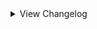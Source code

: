 <details>
<summary>View Changelog</summary>

# Plugin GUID: whistlewind.inscryption.lobotomycorp

## v3.0.0 - Wondrous Ordeals ()
### 🧱 Structural
- Refactored all custom opponents and sequencers
- Refactored card and ability creation
- Changed internal name of Abnormal card choice to 'AbnormalCardChoice'
- Changed internal name of Sefirot card choice to 'SefirotCardChoice'
- Changed internal names of Sefirot dialogue events to no longer include the 'Sephirah' prefix
- Separated cards into Act 1 and non-Act 1 versions under different prefixes - non-Act 1 versions use the 'wstlGBC' prefix
- Detonator sigil is now re-rethemed to Volatile if config 'ReskinSigils' is set to true
- Changed how cards are internally handled to allow to use game systems
### 🩹 Bug fixes
- Fixed Miracle Worker challenge trying to modify full turns in the turn plan
- Fixed Apocalypse boss 'ReactiveSkin' mechanic making the boss invinicible
- Fixed certain Apocalypse boss mechanics and effects triggering at incorrect times
- Fixed Time Machine being inconsistent when removing cards from the deck
- Fixed Time Machine sometimes presenting the activating card as a choice
- Fixed Time Machine activating when no cards can be removed
- Partially fixed mod cards appearing in unsupported acts
### 🔧 Tweaks
- Redid artwork for Nameless Fetus
- Modified some dialogue
- Changed Final Apocalypse challenge icon to occupy the entire column
- Clarified description of 'Abnormal Bosses' and 'Abnormal Encounters' challenges
- Clarified description of Unjust Scales sigil
- Clarified description of Concord special ability
- Changed weights used in the Abnormal Choice Node for Risk Levels, new weights for each region tier are:
    - Tier 0: (40%, 30%, 20%, 10%) -> (35%, 35%, 20%, 10%)
    - Tier 1: (30%, 30%, 20%, 20%) -> (20%, 30%, 30%, 20%)
    - Tier 2: Unchanged
- Time Machine - Improved activation sequence
- Time Machine - Adjusted how card options are chosen by the game
- Changed evolution name for Apocalypse Bird
- Changed evolution name for You're Bald...
- RANDOM_PLACEHOLDER card now has Amorphous sigil
- Funeral of the Dead Butterflies now belongs to the Undead temple
- Giant Tree Sap is no longer singleton
- Final Apocalypse
    - Separated behaviour of Unjust Scales during the final phase into its own sigil
    - Boss cards are no longer considered Terrain
    - Opponent cards now move in a random order
    - Time Machine cannot be activated while Long Arms is undefeated
    - Defeating Long Arms will now remove all remaining Sin from cards on the board and in the hand
    - Changed how bleach pot is handled, added Challenging sigil to boss cards
    - Bones gained from excess direct damage are now capped at 8 per turn
- Achievements API: Adjusted the description of several achievements to be clearer on how to unlock them
### ⚖️ Balancing
- Overhauled encounters
- Beauty and the Beast - changed play cost from 1 Blood -> 1 Bone
- Melting Love - increased play cost from 5 Bones -> 7 Bones
- Red Riding Hooded Mercenary - now possesses Vendetta sigil
- Big and Will Be Bad Wolf - now possesses Vendetta sigil
- Big and Will Be Bad Wolf - rebalanced from 3/3 -> 2/4
- Skeleton Shrimp - changed play cost from free -> 5 Bones
- Reshuffle Decks card now possesses the Bone Meal sigil
- Reduced points of Miracle Worker from 60 -> 36
- Time Machine - effect now changes during custom boss fights (Final Apocalypse, etc.)
- Apocalypse Bird (card) - no longer possesses Made of Stone sigil
- Apocalypse boss: Adjusted reactive difficulty thresholds
- Apocalypse boss: Long Arms phase now disables turn skipping
- Apocalypse boss: Final phase forme gains 1 additional base Power above a certain difficulty threshold
- Apocalypse boss: Sin can no longer be removed by certain effects like Martyr
### ➕ Additions
- Added XX cards
    - Green Ordeal cards, 
- Added XX abilities
    - Bone Meal
- Added Ordeal battles (see ReadMe for more info)
- Added All Ordeals challenge
- Achievements API: Added 1 new achievement
### 💣 Removals
- Removed unused asset files
## v2.1.1 - Minor Patch (2/19/2024)
### 🩹 Bug fixes
- Fixed Plague Doctor portrait not updating correctly in Act 2
- Fixed Confession sigil causing a death loop when activated
- Fixed WhiteNight removing the boss card during the Apocalypse Bird fight
- Fixed Adoration special ability softlocking when the right-adjacent card is killed
- Fixed Transformer sigil not appearing in the Rulebook
- Fixed Grave of Cherry Blossoms not having any sigils
- Fixed custom items not being loaded into the game
- Fixed Scaredy Cat softlocking the game when it possesses certain sigils
- Grammar fixes for various rulebook entries
### 🔧 Tweaks
- Adjusted Scorching Girl's emission sprite
- Made adjustments to the WhiteNight sequence
- WhiteNight no longer has the Apostle trait
- WhiteNight defeat sequence and Time Machine acitvation sequence now have unique behaviour when triggered during custom boss fights
- (Achievements API only) Changed the names and descriptions of the three hidden achievements, changed them to no longer be hidden.
### ⚖️ Balancing
- <span style='color:red'>Increased cost of Blue Star from 2 -> 3 Blood
- <span style='color:red'>Increased cost of Blue Star (2nd forme) from 3 -> 4 Blood
- Rebalanced Melting Love from 6 Health, 3 Blood -> 5 Health, 5 Bones
- Replaced Grave of Cherry Blossoms's sigils (Sharp Quills, Bloodfiend) with Bloodletter
- Apostle sigil now requires WhiteNight to be on the same side of the board as the base card in order to trigger invulnerability
- Adoration special ability now only triggers at 1 Health
### ➕ Additions
- Added support for Pack Management API's encounter pack beta

## v2.1.0 - Into the Twilight (1/22/2024)
### 🩹 Bug fixes
- Fixed Honoured Monk having the wrong portrait
- Fixed The Road Home softlocking the game when played by Leshy
- Fixed Abnormal Bosses config replacing Grizzly Bears with Guardian Apostles in Part 1 during bosses
- Fixed Nosferatu not evolving into the correct forme
- Fixed WhiteNight not being immune to Touch of Death
- Fixed blessings being added incorrectly when Plague Doctor changes sides
- Fixed learned dialogue for Marksman and Quick Draw not playing
- Fixed some WhiteNight-related dialogue not playing correctly
- Fixed StarSound special ability targeting the wrong slots
- Fixed Behaviour Adjustment's incorrect cost from 3 Bones -> 3 Energy
- Fixed Judgement Bird special ability interaction with Repulsive cards
- Fixed Trapper boss phase 2 only using a select few modded cards - it should now draw from a larger pool
- Fixed Abnormal Trapper boss still using vanilla cards during the final phase
- Fixed some stat spell cards not showing stats
- Fixed Tiphereth B being obtainable from the Sefirot choice node
- Fixed Nothing There evolving immediately upon being revealed
- Fixed Today's Neutral Expression retaining the Undying sigil when played by the opponent
- Fixed Luminous Bracelet not showing its stats
- Fixed Queen of Hatred not recovering from exhaustion
### 🔧 Tweaks
- Twilight starter deck can now be unlocked by completing the Final Apocalypse challenge
- Minor adjustments to some sequences
- Adjusted icon for Start with a Beast cheat
- Adjusted description of Abnormal Bosses challenge to specify the affected bosses
- Angela is now unlocked when the player has at least 2 distinct Sephirah cards in their deck when moving to a Sefirot choice node
- Added extra indicators for when Bless triggers
- Bless special ability will no longer affect Giant and Uncuttable cards (Mule cards are still affected)
- Chance for Bless to create a Heretic apostle is now tied to the game's seed instead of being fully random
- Blessings are now given to whomever owns the good doctor
- Changed challenge icon for 'Start with a Beast'
- Adjusted how Blind Rage calculates slots to target
- Quick Draw icon is now flipped when possessed by the opponent
- Made a number of tweaks to dialogue
- WhiteNight now uses the Terrain stat layout
- Improved Adoration special ability's effect
- Child of the Galaxy is now singleton
- Modified how Smile special ability behaves on death; does not change the actual effect
### ⚖️ Balancing
- <span style='color:limegreen'>Increased Skin Prophecy's Health from 2 -> 3
- <span style='color:limegreen'>Increased Spider Bud's Health from 2 -> 3
- <span style='color:limegreen'>Increased Tiphereth A's Health from 2 -> 3
- <span style='color:limegreen'>Reduced Notes from a Crazed Researcher's cost from 4 -> 3 Bones
- Rebalanced Express Train to Hell from 0/4, 4 Bones -> 0/1, 2 Energy
- Rebalanced Der Freischütz from 1/1, Bifurcated Strike, Sniper -> 2/2, Sniper, Persistent
- Rebalanced We Can Change Anything from 0/2 -> 1/1
- Rebalanced Nothing There (final) from 9/9, Piercing, Thick Skin x2 -> 8/8, Piercing, Persistent
- Reworked The Snow Queen from 1/2, 5 Bones -> 2/2, 2 Blood
- Reworked Melting Love from 4/3 -> Slimes/6
- Reworked Silent Girl from 2/1, Trifurcated Strike -> 2/2, Persecutor
- Rebalanced All-Around Helper from 1/3; 4 Energy -> 1/2; 3 Energy
- Rebalanced The Burrowing Heaven from 1 Blood -> 2 Bones
- Rebalanced Child of the Galaxy from whatever it was -> 1 Blood, Lonely, targeted spell
- Reworked Yesod from 0/1; Hoarder, Corrector -> 2/3, Hoarder
- Reworked Chesed from 0/5; Thick Skin, Healer; 1 Blood -> 1/4; Regenerator, Healer; 4 Energy
- Rebalanced Hokma from 2/3 -> 1/4
- Rebalanced Angela from 3/3; Ruler of Frost, Unkillable -> 2/3; Ruler of Frost, Persecutor
- Gebura now has Persistent instead of Piercing
- <span style='color:red'>Reduced Beauty and the Beast's Power from 1 -> 0
- <span style='color:red'>Reduced Power of Mountain of Smiling Bodies 2 from 3 -> 2
- <span style='color:red'>Reduced Power of Mountain of Smiling Bodies 3 from 5 -> 3
- <span style='color:red'>Mountain of Smiling Bodies now loses 1 Power and 1 Health when reverting to a previous forme
- <span style='color:red'>Increased Tiphereth B's cost from 2 -> 3 Energy
- <span style='color:red'>Reduced Big and Will Be Bad Wolf's Health from 4 -> 3
- <span style='color:red'>Red Riding Hooded Mercenary no longer has Persistent ability
- <span style='color:red'>Judgement Bird's special ability no longer affects FaceDown cards unless Bird has Persistent
- <span style='color:limegreen'>Beauty and the Beast now has 'KillsSurvivors' trait
- <span style='color:limegreen'>Scorched Girl now has 'KillsSurvivors' trait
- <span style='color:limegreen'>Time Machine now lets you choose one of three cards to remove, rather than doing it randomly
- Adjusted some encounter blueprints' balance
- Changed the CardTemple of some cards
### ➕ Additions
- Added Final Apocalypse challenge and boss
- Added Achievements API support (6 achievements)
- Added 2 new items: Single Recall in a Bottle and Total Recall in a Bottle
- Added 3 new encounters
- Added 'Reskin Sigils' config, controlling whether Sentry and Sniper should be renamed and reskinned while this mod is installed
### 💣 Removals
- Removed Magic Bullet special ability
- Removed unused dialogue events

## v2.0.2 - Minor patch (7/29/2023)
### 🩹 Bug fixes
- Fixed incorrect play cost for Hokma (2 Bones -> 2 Blood)
- Fixed 'Start With' Cheats adding extra copies when restarting a run using the retry button

## v2.0.1 - Minor patch (7/25/2023)
### 🩹 Bug fixes
- Fixed Bloodbath evolutions not being correctly added to the game
- Fixed softlock when a card with a Totem-given Fledgling sigil evolves
### 🔧 Tweaks
- Increased point count of Miracle Worker challenge (12 -> 60) to better indicate its difficulty
### ➕ Additions
- Added dialogue to help indicate when Bless special ability has activated

## v2.0.0 - The One Perfect Book (7/22/2023)
Note that in the future, updates and changes to modded sigils will be found in the Abnormal Sigils changelog.

### 🧱 Structural
- Separated sigils into own mod: Abnormal Sigils
- Added 2 new mod dependencies: New Spell Card Toolkit, Abnormal Sigils
- Removed BepInEx as a dependency (redundant due to API)
- Reformatted the configuration file (set values will more than likely not carry over)
- Card and abilities now work and appear in Act 2
- Improved sigil code to no longer include card-specific effects; these effects are now special abilities
- Sniper and Sentry sigils will be reskinned and renamed while this mod is active
### 🩹 Bug fixes
- Abnormality card choice now correctly displays and clears dialogue
- Fixed custom challenges not working properly in Act 1
- Fixed custom death cards not being created correctly in some circumstances
- Fixed broken encounters
- Gift Giver ability no longer gives copies of owned singleton cards
- WhiteNight event no longer softlocks when there are multiple Plague Doctors in play
- Nothing There is no longer copyable by Goo Mage
- Guardian Apostle no longer revives immediately after being Downed
### 🔧 Tweaks
- Singing Machine no longer looks like a Terrain card
- Dragon cards given new appearances, no longer display their stats
- Improved sigil rulebook description to be clearer, less cluttered
- Volatile ability now uses a custom flipped icon when used by opponents
- Sporogenic and Serpent's Nest abilities can now stack
- Starter Deck 'Road to Oz' now includes The Road Home (replacing Wolf Cub) and Ozma
- Starter Deck 'Magical Girls!' now includes Magical Girl C
- Abnormality choice node probabilities changed to (0%, 2%, 5%) by default and (2%, 5%, 10%) with Better Rare Chances cheat enabled
    - Applies to both Part 1 and KCM
- Abnormality choice node can now offer multiple Rare cards as choices
- Increased point amount of Better Rare Chances (-15 -> -10)
- Adjusted flow of some dialogue
- Improved some cards' portraits
- Leshy can now trigger special events on his side of the board
    - You will not receive the rewards for doing so however
- Miracle Worker challenge now plays Plague Doctor during a random turn and will trigger during boss battles
    - activation sequence no longer plays every battle
- Plague Doctor uses a separate, per-run counter if played by Leshy
- Bless special ability can no longer trigger multiple times per battle
- Replaced Marksman and Quick Draw sigils with the vanilla Sniper and Sentry sigils
### ➕ Additions
#### Cards
- Added the following cards:
    - Magical Girl C, Price of Silence, Pinocchio, Nosferatu, The Way Home, Ozma, Silent Girl (Rare)
- Added the following special cards:
    - The Adult Who Tells Lies, Jester of Nihil, Malkuth, Yesod, Hod, Netzach, Tiphereth A and Tiphereth B, Gebura, Chesed, Binah, Hokma, Angela
- Added the following starter decks (* = Replaces the primary card if Ruina cards are disabled in the config):
    - Random (3 randomly selected mod cards)
    - People Pleasers (Today's Shy Look, Pinocchio/Mirror of Adjustment*, Behaviour Adjustment)
    - Freak Show (Beauty and the Beast, Void Dream Queen Bee)
    - Apocrypha (Fragment of the Universe, Skin Prophecy, Price of Silence/1.76MHz*)
    - Keter (Bloodbath, The Burrowing Heaven, The Snow Queen)
- Added the following Tribes:
    - Anthropoid, Botanic, Divine, Fae, Mechanical
- Added the following Traits:
    - Boneless, SwanBrother, NakedSerpent, SporeFriend, ImmuneToInstaDeath, Orchestral
- Added pixel sprites for all cards
#### Abilities
- Added the following abilities:
    - Neutered, Neutered Latch, Return to Nihil, False Throne, Rightful Heir, Opportunistic, Cycler, Barreler, Follow the Leader, Persistent
- Added the following stat icons:
    - Nihil, Passing Time, Sigil Power
- Added the following special abilities:
    - Cowardly, The Homing Instinct
- Added the following status effects:
    - Spores, Worms
- Abilities can now be used by cards in Act 2
#### Other
- Added new configuration options
- Added the following cheats:
    - Start with a Beast, Start with a Jester, Start with a Liar
- Added Sefirot card choice node
### ⚖️ Gameplay Changes
#### Cards
- All-Around Helper: Cost changed (2 Blood -> 4 Energy)
- Apocalypse Bird: Health increased (8 -> 12), given Made of Stone
- Apostles: Replaced Terrain trait with Apostle trait, removed Uncuttable trait
- Downed Apostles: Health reduced to 1 for all variants, removed Repulsive sigil
- Spear Apostle: Power increased from 3 -> 4
- Army in Black: Reworked into Targeted Spell with Volatile
- Army in Pink: special ability now triggers when 3 ally cards die
- Backward Clock: Cost changed (4 Bones -> 2 Energy)
- Behaviour Adjustment: Cost changed (4 Bones -> 3 Energy)
- Big Bird: Given Cycler ability
- Bloodbath 2: Cost reduced (2 -> 1 Blood)
- Bloodbath 3: Rebalanced (1/3; 3 Blood -> 1/2, 2 Blood)
- Blue Star: Reworked into:
    - Forme 1: 0/4; Fledgling; 2 Blood
    - Forme 2: 0/4; Fledgling, Idol; 3 Blood
    - Forme 3: 4/4; Fledgling, All Strike; 4 Blood
- The Burrowing Heaven: Reworked into 0/1; Guardian, Sentry; 1 Blood
- CENSORED: Rebalanced (6/3, 4 Blood -> 4/3, 3 Blood)
- Clouded Monk: Cost reduced (3 Blood -> 2 Blood)
- Dimensional Refraction Variant: Reworked (4/4; 3 Blood -> 0/1; Sigil Power; 2 Blood)
- Il Pianto Della Luna: Health increased (6 -> 7)
- Child of the Galaxy: Reworked into 1/1; Flag Bearer, Bone Digger; 1 Blood
- Don't Touch Me: Cost changed (2 Bones -> 2 Energy), given Terrain trait
- Brothers: Given Terrain trait
- Second Brother: Given Piercing ability, Power reduced (0 -> 1)
- Third Brother: Health reduced (3 -> 2)
- Fourth Brother: Health reduced (2 -> 1)
- Fifth Brother: Replaced Sharp Quills with Scorching
- Sixth Brother: Replaced Stinky with Thick Skin
- Flesh Idol: Reworked into 0/4; 2 Bones; Aggravating, Fledgling (2)
- Funeral of the Dead Butterflies: Rebalanced (3/3, 3 Blood -> 1/3, 2 Blood)
- Giant Tree Sap: Cost reduced (4 -> 3 Bones), is now Rare
- Happy Teddy Bear: Reworked into 1/5; Guardian; 6 Bones
- King of Greed: Rebalanced (4/5, Hefty, 2 Blood -> 2/5, Cycler, 1 Blood)
- Luminous Bracelet: Reworked into 0/2 Targeted Spell; Greedy Healing, Give Stats and Sigils; 2 Energy
- Magical Girl D: Rebalanced (3 Health; 2 Blood -> 2 Health; 1 Blood), renamed to The King of Greed
- Magical Girl H: Power reduced (2 -> 1), given Opportunistic ability
- Queen of Hatred: Power increased (7 -> 8)
- Magical Girl S: Power reduced (2 -> 1), no longer Rare, renamed to The Knight of Despair
- Melting Love: Health increased (2 -> 3)
- 1.76 MHz: Reworked (0/3; Annoying, Leader; 2 Bones -> 2/1; Annoying; 3 Energy)
- Mountain of Smiling Bodies 2: Cost reduced (3 Blood -> 2)
- Mountain of Smiling Bodies 3: Rebalanced (4 Power; 4 Blood -> 5 Power; 3 Blood)
- Nameless Fetus: Cost reduced (5 -> 3 Bones)
- Notes from a Crazed Researcher: Reworked into Targeted Spell; 2/0; Brittle, Give Stats and Sigils; 4 Bones
- Nothing There Final: Given Piercing, Thick Skin x2 sigils
- Old Faith and Promises: Cost changed (2 Bones -> 3 Energy)
- One Sin and Hundreds of Good Deeds: Cost reduced (2 Bones -> 1 Bone)
- Porccubus: Health reduced (2 -> 1)
- Queen Bee: Health reduced (6 -> 4)
- Little Red Riding Hooded Mercenary: Reworked into 2/5; Sniper, Persistent; 3 Blood; Crimson Scar
- Big and Will Be Bad Wolf: Reworked into 3/4; Assimilator; 3 Blood; Crimson Scar
- Sapling: Reworked (0/2; free -> 0/2; Bone Digger, 2 Bones; Terrain)
- Scarecrow Searching for Wisdom: Rebalanced (1/3, 5 Bones -> 1/1, 4 Bones)
- Schadenfreude: Rebalanced (0/1; Quick Draw, Touch of Death; 4 Bones -> 1/1; Sentry; 3 Energy)
- Scorched Girl: Cost reduced (3 -> 2 Bones)
- Shelter from the 27th of March: Reworked into Targeted Spell; 0/0 ; Repulsive, Aggravating, Give Sigils; 3 Energy
- Spider Buff: Cost reduced (4 -> 3 Bones)
- Chairs: Power reduced (1 -> 0)
- Silent Orchestra: Rebalanced (1/5 -> 2/6)
- Silent Machine: Rebalanced (0/8, 2 Blood -> 0/3, 1 Blood)
- The Snow Queen: Rebalanced (3 Health 6 Bones -> 2 Health; 5 Bones)
- Snow White's Apple: Health reduced from 3 -> 1
- Snow White's Vines: gained the Terrain Trait
- The Firebird: Power increased (1 -> 2)
- The Naked Nest: Given NakedSerpent Trait
- The Naked Worm: Given NakedSerpent Trait
- Theresia: Cost changed (1 Bone -> 2 Energy)
- Today's Shy Look: Special ability tweaked to randomise when multiple copies are drawn at once
- Standard Training-Dummy Rabbit: Rebalanced (0/1, 1 Bone -> 0/2, 1 Energy)
- The Lady Facing the Wall: Rebalanced (0/2; Punisher -> 1/2; Sharp Quills)
- We Can Change Anything: Power reduced (1 -> 0)
- WhiteNight: Health reduced from 666 -> 66, replaced Terrain trait with Apostle, added ImmuneToInstaDeath trait
    - Can now be killed by regular cards, with a different reward if done so
- You Must Be Happy: Reworked into Targeted Spell, 0/2; Scrambler; 2 Energy
- You're Bald...: Reworked (1/1, 3 Bones -> 0/2, 2 Energy)
- Ttungsil: Removed Fledgling ability
#### Abilities
- Apostle: Now prevents damage and death while WhiteNight is an ally
- Broodmother: Powerlevel reduced (4 -> 3)
- Burning: Renamed to Scorching
- Nettle Clothes: Now considers cards with SwanBrother trait, no longer deals damage to the base card upon Brother cards dying
- Martyr: Can now activate when sacrificed, added additional effect:
    - "When a card bearing this sigil dies, all allied creatures gain 2 Health [ and lose all negative status effects ]."
- Corrector: Powerlevel reduced (3 -> 2)
- Frozen Heart: Healing amount changed (1 -> 2)
- Fungal Infector: Renamed to Sporogenic, reworked to be:
    - "Creatures adjacent to this card gain 1 Spores at the end of its owner's turn. This sigil activates before other sigils."
- Piercing: Reworked to be:
    - "Damage dealt by this card cannot be negated or reduced by sigils such as Armoured or Thick Skin. Deal 1 overkill damage when attacking a card."
- Serpent's Nest: No longer obtainable as a totem bottom, reworked to be:
    - "When a card bearing this sigil is struck, the striker gains 1 Worms."
- Conductor: Reworked to be:
    - "The effect of this sigil will change over the next 3 turns. This turn: do nothing."
- Ruler of Frost: Reworked to be:
    - "Activate: Once per turn, pay 3 Bones to choose a space on the board. If the space is occupied by a killable card, transform it into a Frozen Heart. Otherwise create a Block of Ice."
- The Train: Reworked to be:
    - "Three turns after this card is played, kill all creatures on the board. Creatures killed this way do not drop bones."
- Sap: Triggers less often, is now inherited from card merging
- Justitia: No longer affects Terrain and Pelt cards, mouse cursor will change when hovering over affectable cards
#### Other
- Starter decks Road to Oz, Magical Girls!, Twilight now require completing the respective in-game event before unlocking the deck
    - This can be overriden in the config by-the-by
### 💣 Removals
- Removed emission sprites from some terrain cards
- Removed Marksman and Quick Draw abilities

<details>
<summary>Pre-2.0 Updates</summary>

## v1.3.1 - Final Pre-2.0 Update (1/28/2023)
### 🧱 General
- Adjusted sprite of All-Around Helper
- Changed artwork for Group Healer to be more distinct from Team Leader
- Minor optimisations
### 💣 Removals
- Removed special behaviour from Quick Draw and Woodcutter due to API fixing Sentry softlocking

## v1.3.0 - Futureproofing Update (12/31/2022)
### 🧱 General
- Added compatibility features for upcoming 2.0 update
- Refactored some internal systems
- Tweaked card sprites
- Adjusted descriptive text of challenges Miracler Worker and Better Rare Chances
### 🩹 Bug fixes
- Fixed Plague Doctor's portrait not correctly updating mid-battle
- Fixed abnormality choice node visual bug relating to card deck
- Fixed certain singleton cards being reobtainable after certain events
### ➕ Additions
- Added starter deck support for Part 1
- Added 1 new starter deck: Random Mod Cards
- Added new config 'EXTRA RANDOM CARDS' for adding extra mod cards to the Random Mod Cards starter deck (Part 1 and KCM)

## v1.2.5 - Bug fix (11/23/2022)
### 🩹 Bug fixes
- Actually fixed Mountain of Smiling Bodies softlocking when dying

## v1.2.4 - Big Boy patch (11/22/2022)
### 🩹 Bug fixes
- Fixed cards with custom evolutions evolving into the wrong forme when played by Leshy
- Reverted prior change to Mountain of Smiling Bodies

## v1.2.3 - Bodies of Apostles patch (11/21/2022)
### 🧱 General
- Mod now unpatches itself OnDisable
### 🩹 Bug fixes
- Fixed downed Apostles not evolving into their correct forme
- Mountain of Smiling Bodies now checks if card slot is null when killed after evolving
### 🔧 Tweaks
- Rewrote Woodcutter ability to use logic from API's Sentry fix
- Quick Draw now inherits from Sentry
### 💣 Removals
- Removed some debugging items
- Removed unnecessary patches

## v1.2.2 - The 'Who Let Me Code' patch (10/6/2022)
### 🩹 Bug fixes
- Fixed the following cards not being obtainable as card choices
    - Judgement Bird
    - One Sin and Hundreds of Good Deeds
    - Plague Doctor
    - Yang
    - Yin
    - You're Bald...

## v1.2.1 - Minor patch (9/26/2022)
### 🧱 General
- Fixed inaccurate information in the ReadMe
- CENSORED's ability now has opponent compatibility
### 🩹 Bug fixes
- Fixed Hatred special not properly checking for other Magical Girls
### 🔧 Tweaks
- Improved rulebook entry descriptions for special abilities

## v1.2.0 - Close Encounters of the Abnormal Kind (9/18/2022)
### 🧱 General
- Adjusted the descriptions for some configurations to reflect new changes/be clearer.
- Fixed inaccurate information in the ReadMe
- Added PackManager compatibility
### 🩹 Bug fixes
- Fixed visual bug related to interactions with Regenerator and facedown cards
- Fixed visual bug related to Cursed ability activating when the killer has also died
- Fixed visual bug where created Spore Mold Creatures would glow when they shouldn't
- Fixed 1.76 MHz's cost being 3 bones instead of 2 bones
- Fixed First Brother's Health being 2 not 1
- Fixed Second Brother's Health being 2 not 1
- Fixed Fourth Brother's Health being 1 not 2
- Fixed Fungal Infector not affecting cards that were affected in previous battles
- Fixed Singing Machine not having an emission
- Fixed Queen of Hatred not switching back from Tired forme
- Fixed Magical Girl D not showing dialogue on evolve
- Fixed Plague Doctor special ability not activating when on the opponent's side of the board
- Fixed placeholder descriptions for Grave of Cherry Blossoms, The Little Prince still being present
- Fixed Witness ability's Rulebook entry displaying an incorrect cost
### 🔧 Tweaks
- Reworked Conductor ability to now give passive Power rather than draw Chair cards
- Nettles Clothes ability now shows added abilities
- The Naked Nest and The Naked Worm are now part of the Insect tribe
- Redid the dialogue for the Abnormality choice node, no longer plays in KCM
- Tweaked Broodmother, Queen Nest, Serpent's Nest abilities to have drawn cards inherit merged sigils
- Tweaked Gift Giver ability to have drawn cards inherit merged sigils IF Gift Giver is possessed by Laetitia
- Broodmother, Gift Giver, Corrector abilities now have opponent support
- Rewrote rulebook entry for Queen Nest
- Tweaked a number of cards' descriptions to better fit the game
### ⚖️ Balancing
- Yang event now only removes 1 card of the relevant cards at random instead of both
- Funeral of the Dead Butterflies is no longer Rare
- Notes from a Crazed Researcher no longer has Volatile
- WhiteNight no longer heals taken damage
- Buffed Singing Machine's Health from 4 -> 8
- Buffed Void Dream Rooster's Health from 2 -> 3
- Rebalanced Funeral of the Dead Butterflies to be (3,3) stats, 3 Blood, Double Strike
- Changed The Dreaming Current from (3,2) stats, 2 Blood cost, Rampager -> (4,2) stats, 3 Blood cost, Rampager and Waterborne
- Nerfed Silent Orchestra's stats from (3,6) -> (1,5)
- Increased Worker Bee's cost from FREE -> 1 Bone
### ➕ Additions
- Added custom encounters for each region
- Added starter deck Lonely Friends
    - Scorched Girl, Laetitia, Child of the Galaxy
- Added starter deck Blood Machines
    - We Can Change Anything, All-Around Helper, Singing Machine
- Added config option Abnormal Bosses
- Added config option Abnormal Encounters
- Added config option Better Rare Chances
- Added config option Miracle Worker
- Added challenge Abnormal Bosses
- Added challenge Abnormal Encounters
- Added challenge Abnormal Encounters
- Added challenge Miracle Worker
- Added cheat Better Rare Chances
- Added 10 death cards
- Added opponent-only cards: Guardian Apostle, Moleman Apostle, Rudolta (mule version), Skeleton Shrimp, Crumpled Can

## v1.1.1 - Broken Shovel patch (8/26/2022)
### 🧱 General
- Fixed ReadMe's description of Sapling showing the wrong Power
- Fixed ReadMe's description of Giant Tree being incorrectly formatted
- Removed an duplicate entry in the ReadMe of Lady Facing the Wall
- Changed ReadMe's description of Nothing There to display X/X for stats
### 🩹 Bug fixes
- Fixed Gardener not activating at all
- Fixed Magical Girl S and Army in Pink's special abilities activating whilst in hand
- Fixed Omni Strike not attacking Giant cards properly
### 🔧 Tweaks
- Changed emissions of Parasite Tree, Sapling, and The Little Prince to not obscure their cost
- Tweaked Army in Pink's special ability
### ⚖️ Balancing
- Buffed Apocalypse Bird's Power from 2 -> 3
- Buffed Army in Black's Power from 0 -> 1
- Buffed Void Dream's Power from 0 -> 1
- Increased Spider Brood's cost from FREE -> 1 Blood

## v1.1.0 - First Major Update™ (8/22/2022)
### 🧱 General
- Changed file name for config file (see above for more information on this)
- Rearranged the order of the configs in the config file
- Added opponent AI compatibility for Sniper and Marksman abilities
- Bifurcated Strike, Trifurcated Strike, and Double Strike now add stackable extra attacks for Sniper and Marksman abilities
- Omni Strike now attacks the base card's opposing slot if they aren't a Giant card rather than only the leftmost slot
- All abilities now have an icon for Act 2 if you wish to mess around with them in Act 2 - NOTE: Act 2 is not supported and has not been playtested
- Fixed inaccurate information in the ReadMe
### 🩹 Bug fixes
- Fixed custom death cards not being properly added to the game
- Fixed Assimilator and Bloodfiend still activating when the base card has died
- Fixed Martyr ability causing the game to freeze when there are no valid targets to be healed
- Fixed Quick Draw and Woodcutter abilities causing the game to freeze in certain scenarios
- Fixed Gardener ability activating when not on the board
- Fixed Gardener ability causing the game to freeze when the dead card's slot isn't empty
- Fixed Ruler of Frost ability causing the game to freeze when the dead card's slot isn't empty
- Fixed Cursed ability affecting Giant cards
- Fixed Flag Bearer ability revoking the Health buff under certain situations
- Fixed Regenerator ability killing adjacent cards when they are at max Health
- Fixed incorrect Regenerator ability description
- Fixed Magical Girl H's special ability not accounting for certain situations
- Fixed Judgement Bird's special ability not accounting for Airborne or Repulsive
- Fixed Submerged cards not flipping when targeted by Judgement Bird
- Fixed the Mirror of Adjustment not properly displaying the Mirror stat icon
- Fixed Nothing There and Express Train to Hell being selectable hosts/sacrifices at card merge and campfire nodes
### 🔧 Tweaks
- Assimilator, Queen Nest, Cursed, Regenerator, Reflector, Grinder abilities are now modular
- Made a number of abilities stackable (see Abilities section for more information)
- Tweaked Bloodbath's special ability to better indicate to the player when it has activated whilst in hand
- Snow White's Apple now kills survivors at the Campfire
- Plague Doctor now changes its appearance based on the number of times it has healed cards (change persists even if you reset mid-battle)
- Piercing ability now has different behaviour when possessed by Staff Apostle
- Added placeholder text for when all 3 Magical Girls are on the same side of the board
- Updated Nameless Fetus's sprites
- Updated WhiteNight's sprite and emission
- Mirror of Adjustment now uses the default stat layout
- Made minor changes to various card and ability descriptions
- Cards killed by certain event cards no longer activate triggers. This is to prevent softlocks relating to certain ability combinations
### ⚖️ Balancing
- Queen Nest ability no longer creates a Worker Bee when played
- Made of Slime ability now gives created cards 1 Power, no longer affects cards with 1 Health
- Cursed ability no longer affects card with the Uncuttable trait or the Made of Stone ability
- Changed Bloodbaths' stats and gave them the Spilled Blood stat icon
- Cards created by the Roots ability now inherit the base card's sigils
- Minions created by Gardener now inherit the dead card's sigils
- Minions created by CENSORED now inherit the full Power of the killed card
- Army in Pink's special ability now creates 4 copies of Army in Black in hand when triggered
- Bloodbath 1, 2, and 3 now all the have Spilled Blood stat icon
- Buffed CENSORED's Health from 2 -> 3
- Buffed Queen Bee's Health from 5 -> 6
- Buffed Snow Queen's Health from 2 -> 3
- Buffed Scarecrow Searching for Wisdom's Health from 2 -> 3
- Buffed Luminous Bracelet's Health from 1 -> 2
- Buffed Opened Can of WellCheers's Health from 1 -> 2
- Buffed We Can Change Anything's stats from (0,1) -> (1,2)
- Increased Express Train to Hell's cost from FREE -> 6 Bones
- Reduced The Train ability's activation cost from 12 Bones -> 6 Bones
- Reduced Parasite Tree's cost from 2 Blood -> 1 Blood
- Rebalanced 1.76 MHz to 2 Bones cost
- Rebalanced Blue Star 1 to have (0,2) stats, Fledgling
- Rebalanced Blue Star 2 to have (2,6) stats, Assimilator, Omni Strike
- Rebalanced Flesh Idol to have (0,2) stats, 3 Bones cost
- Rebalanced Crumbling Armour to have (0,3) stats, 5 Bones cost
- Rebalanced Scythe Apostle from 3 Power, Woodcutter -> 2 Power, Double Strike
- Rebalanced Army in Pink to have (3,3) stats, Protector, Clinger
- Rebalanced Army in Black to have (0,1) stats, Volatile, Brittle, 0 cost
- Nerfed Bloodbath's Health from 3 -> 1
- Nerfed Bloodbath 1's Health from 3 -> 1 
- Nerfed Bloodbath 2's Health from 3 -> 2
- Nerfed Bloodbath 3's Power from 3 -> 1
### ➕ Additions
- Big Bird and Blue Star now possess special abilities
- Added starter deck First Day
    - One Sin, Fairy Festival, Old Lady
- Added starter deck Road to Oz
    - Wolf Cub, Scarecrow Searching for Wisdom, Warm-Hearted Woodsman
- Added starter deck Magical Girls!
    - Magical Girl H, Magical Girl D, Magical Girl S
- Added starter deck Twilight
    - Punishing Bird, Big Bird, Punishing Bird
- Added card choice node
- Added config option No Donators
- Added config option Card Choice at Start
- Added combat event for Apocaylpse Bird
- Added combat event for Yin and Yang
- Added card Child of the Galaxy
- Added card Fragment of the Universe
- Added card Apocalypse Bird
- Added card The Little Prince
- Added card Dream of a Black Swan
- Added card Giant Tree Sap
- Added card Skin Prophecy
- Added card Behaviour Adjustment
- Added card Old Faith and Promise
- Added card Yin
- Added card Yang
- Added card Backward Clock
- Added card Il Pianto della Luna
- Added ability Fungal Infector
- Added ability Clothes Made of Nettles
- Added ability Witness
- Added ability Corrector
- Added ability Alchemist
- Added ability Time Machine
- Added special ability Giant Tree Sap
- Added special ability Big Bird

## v1.0.7 - Martyr bug fix (7/22/2022)
### 🩹 Bug fixes
- Fixed Martyr ability softlocking when there aren't any other valid cards
- Melting Love can now be found as a rare card
- Judgement Bird is now found as a common choice instead of a rare
### 🔧 Tweaks
- Changed sigil icons of activated abilities to better indicate their nature
- Martyr ability now longer changes your view during combat
### ⚖️ Balancing
- Reduced One Sin's cost from 4 Bones -> 2 Bones

## v1.0.5 & v1.0.6 - Nothing Angels patch (7/3/2022)
### 🩹 Bug fixes
- Fixed Apostles not entering Downed state when killed
- Fixed Nothing There not being properly added to the deck
- Fixed Apostle Spear emission not showing
- WhiteNight event works again
### 🔧 Tweaks
- Dreaming Current now has Rampager instead of Sprinter and Hefty
- Reverted some cards' emissions to the default colour
### ⚖️ Balancing
- Select cards can no longer be used at the Campfire or Mycologists

## v1.0.3 & v1.0.4 - Mountains of Coloured Text patch (6/29/2022)
### 🩹 Bug fixes
- Fixed Assimilator ability not doing proper checks on the base Card
- Fixed Assimilator ability not properly checking for MoSB evolutions (v1.0.4)
### 🔧 Tweaks
- Leshy's eyes now turn red during the WhiteNight event
- Changed colour of text relating to WhiteNight event
- Tweaked Assimilator ability OnDie trigger to be specific to MoSB

## v1.0.2 - Prayer and Bees patch (6/28/2022)
### 🩹 Bug fixes
- Fixed Queen Nest ability softlocking when Queen Bee is dropped by the Mule
### 🔧 Tweaks
- Tweaked Confession ability to make Heretic sequence smoother
### ⚖️ Balancing
- Cards from the WhiteNight event no longer drop bones when killed
- Hundreds of Good Deeds now dies if Confession is activated during a boss

## v1.0.1 - Bones and Trains patch (6/27/2022)
### 🧱 General
- Removed the fourth zero from the in-game version number to be consistent with the Thunderstore version number
### 🩹 Bug Fixes
- Fixed Boons of the Bone Lord not giving bones
- Fixed cards not dropping bones if a copy was previously killed by The Train
- Fixed The Train ability being free to activate
### 🔧 Tweaks
- Confession ability changed to an activated-type ability
- Fixed an error in the README regarding The Train ability's description
- Can no longer activate The Train ability if there are no other cards on the board
### ⚖️ Balancing
- Increased The Train ability activation cost 10 -> 12

## v1.0.0 - Initial release (6/26/2022)
### ➕ Additions
- 71 Cards
- 38 Abilities
- 13 Special abilities

</details>
</details>